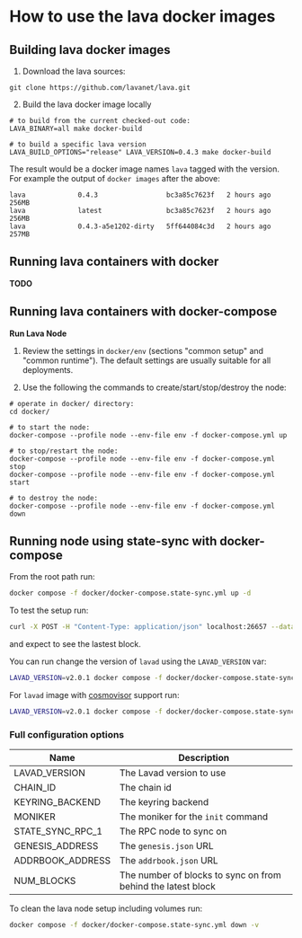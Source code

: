 # How to use the lava docker images

## Building lava docker images

1. Download the lava sources:

  ```
  git clone https://github.com/lavanet/lava.git
  ```

2. Build the lava docker image locally

  ```
  # to build from the current checked-out code:
  LAVA_BINARY=all make docker-build

  # to build a specific lava version
  LAVA_BUILD_OPTIONS="release" LAVA_VERSION=0.4.3 make docker-build
  ```

  The result would be a docker image names `lava` tagged with the version.
  For example the output of `docker images` after the above:

  ```
  lava             0.4.3                 bc3a85c7623f   2 hours ago      256MB
  lava             latest                bc3a85c7623f   2 hours ago      256MB
  lava             0.4.3-a5e1202-dirty   5ff644084c3d   2 hours ago      257MB
  ```

## Running lava containers with docker

**TODO**

## Running lava containers with docker-compose

**Run Lava Node**

1. Review the settings in `docker/env` (sections "common setup" and "common
runtime"). The default settings are usually suitable for all deployments.

2. Use the following the commands to create/start/stop/destroy the node:

  ```
  # operate in docker/ directory:
  cd docker/

  # to start the node:
  docker-compose --profile node --env-file env -f docker-compose.yml up

  # to stop/restart the node:
  docker-compose --profile node --env-file env -f docker-compose.yml stop
  docker-compose --profile node --env-file env -f docker-compose.yml start

  # to destroy the node:
  docker-compose --profile node --env-file env -f docker-compose.yml down
  ```

## Running node using state-sync with docker-compose

From the root path run:

```sh
docker compose -f docker/docker-compose.state-sync.yml up -d
```

To test the setup run:

```sh
curl -X POST -H "Content-Type: application/json" localhost:26657 --data '{"jsonrpc": "2.0", "id": 1, "method": "status", "params": []}'
```

and expect to see the lastest block.

You can run change the version of `lavad` using the `LAVAD_VERSION` var:

```sh
LAVAD_VERSION=v2.0.1 docker compose -f docker/docker-compose.state-sync.yml up -d
```

For `lavad` image with [cosmovisor](https://github.com/cosmos/cosmos-sdk/tree/main/tools/cosmovisor) support run:

```sh
LAVAD_VERSION=v2.0.1 docker compose -f docker/docker-compose.state-sync.cosmovisor.yml up -d
```

### Full configuration options

|Name            |Description
|----------------|-------------------------------
|LAVAD_VERSION   | The Lavad version to use
|CHAIN_ID        | The chain id
|KEYRING_BACKEND | The keyring backend
|MONIKER         | The moniker for the `init` command
|STATE_SYNC_RPC_1| The RPC node to sync on
|GENESIS_ADDRESS | The `genesis.json` URL
|ADDRBOOK_ADDRESS| The `addrbook.json` URL
|NUM_BLOCKS      | The number of blocks to sync on from behind the latest block

To clean the lava node setup including volumes run:

```sh
docker compose -f docker/docker-compose.state-sync.yml down -v
```
